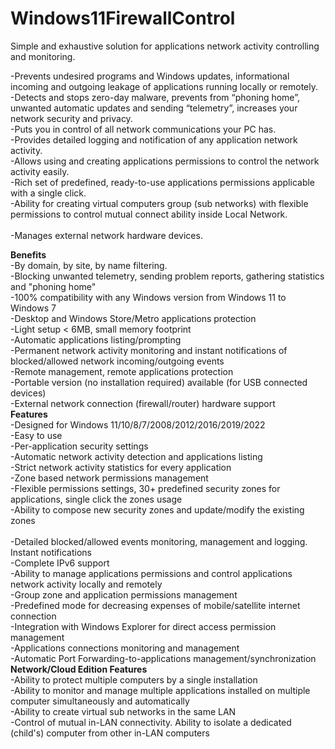 # Windows11FirewallControl
Simple and exhaustive solution for applications network activity controlling and monitoring.

-Prevents undesired programs and Windows updates, informational incoming and outgoing leakage of applications running locally or remotely.<br> 
-Detects and stops zero-day malware, prevents from “phoning home”, unwanted automatic updates and sending “telemetry”, increases your network security and privacy. <br> 
-Puts you in control of all network communications your PC has. <br> 
-Provides detailed logging and notification of any application network activity. <br> 
-Allows using and creating applications permissions to control the network activity easily. <br> 
-Rich set of predefined, ready-to-use applications permissions applicable with a single click. <br> 
-Ability for creating virtual computers group (sub networks) with flexible permissions to control mutual connect ability inside Local Network.<br>  
-Manages external network hardware devices. 

<b>Benefits</b> <br> 
      -By domain, by site, by name filtering. <br> 
      -Blocking unwanted telemetry, sending problem reports, gathering statistics and "phoning home" <br> 
      -100% compatibility with any Windows version from Windows 11 to Windows 7 <br> 
      -Desktop and Windows Store/Metro applications protection <br> 
      -Light setup < 6MB, small memory footprint <br> 
      -Automatic applications listing/prompting <br> 
      -Permanent network activity monitoring and instant notifications of blocked/allowed network incoming/outgoing events <br> 
      -Remote management, remote applications protection <br> 
      -Portable version (no installation required) available (for USB connected devices) <br> 
      -External network connection (firewall/router) hardware support <br> 
<b>Features</b> <br> 
      -Designed for Windows 11/10/8/7/2008/2012/2016/2019/2022 <br> 
      -Easy to use <br> 
      -Per-application security settings <br> 
      -Automatic network activity detection and applications listing <br> 
      -Strict network activity statistics for every application <br> 
      -Zone based network permissions management <br> 
      -Flexible permissions settings, 30+ predefined security zones for applications, single click the zones usage<br> 
      -Ability to compose new security zones and update/modify the existing zones<br>  
      -Detailed blocked/allowed events monitoring, management and logging. Instant notifications <br> 
      -Complete IPv6 support <br> 
      -Ability to manage applications permissions and control applications network activity locally and remotely <br> 
      -Group zone and application permissions management <br> 
      -Predefined mode for decreasing expenses of mobile/satellite internet connection <br> 
      -Integration with Windows Explorer for direct access permission management <br> 
      -Applications connections monitoring and management <br> 
      -Automatic Port Forwarding-to-applications management/synchronization <br> 
<b>Network/Cloud Edition Features</b> <br> 
      -Ability to protect multiple computers by a single installation <br> 
      -Ability to monitor and manage multiple applications installed on multiple computer simultaneously and automatically <br> 
      -Ability to create virtual sub networks in the same LAN <br> 
      -Control of mutual in-LAN connectivity. Ability to isolate a dedicated (child's) computer from other in-LAN computers <br> 


